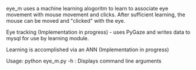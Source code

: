 eye_m uses a machine learning alogoritm to learn to associate 
eye movement with mouse movement and clicks. After sufficient
learning, the mouse can be moved and "clicked" with the eye. 

Eye tracking
	(Implementation in progress) - uses PyGaze and writes data to mysql for 
	use by learning module.

Learning is accomplished via an ANN
	(Implementation in progress)

Usage:
	python eye_m.py 
		-h	: Displays command line arguments
		

